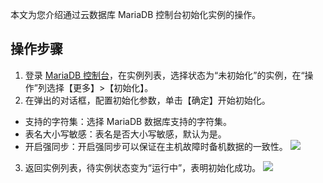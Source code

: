 
本文为您介绍通过云数据库 MariaDB 控制台初始化实例的操作。

## 操作步骤
1. 登录 [MariaDB 控制台](https://console.cloud.tencent.com/mariadb)，在实例列表，选择状态为“未初始化”的实例，在“操作”列选择【更多】>【初始化】。
2. 在弹出的对话框，配置初始化参数，单击【确定】开始初始化。
 - 支持的字符集：选择 MariaDB 数据库支持的字符集。
 - 表名大小写敏感：表名是否大小写敏感，默认为是。
 - 开启强同步：开启强同步可以保证在主机故障时备机数据的一致性。
![](https://main.qcloudimg.com/raw/7a23281da406e8d26510ed6a2a98133b.png)
3. 返回实例列表，待实例状态变为“运行中”，表明初始化成功。
![](https://main.qcloudimg.com/raw/b090390ac6bd3eb879d548606947311c.png)
